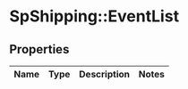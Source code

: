 # SpShipping::EventList

## Properties
Name | Type | Description | Notes
------------ | ------------- | ------------- | -------------

